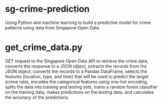 # sg-crime-prediction
Using Python and machine learning to build a predictive model for crime patterns using data from Singapore Open Data

# get_crime_data.py
GET request to the Singapore Open Data API to retrieve the crime data, converts the response to a JSON object, extracts the records from the JSON object, converts the records to a Pandas DataFrame, selects the features (location, type, and time) that will be used to predict the target (crime rate), encodes the categorical features using one-hot encoding, splits the data into training and testing sets, trains a random forest classifier on the training data, makes predictions on the testing data, and calculates the accuracy of the predictions.
